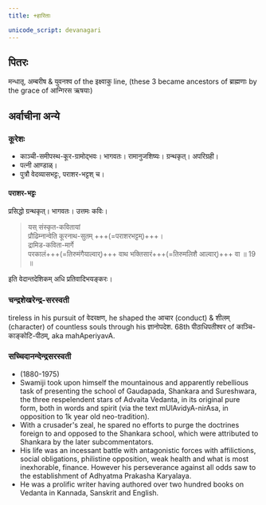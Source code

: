 ```yaml
---
title: +हारिताः

unicode_script: devanagari
---
```


## पितरः
मन्धातृ, अम्बरीष & युवनश्व of the इक्ष्वाकु line, (these 3 became ancestors of ब्राह्मणाः by the grace of आन्गिरस ऋषयाः)

## अर्वाचीना अन्ये
### कूरेशः
- काञ्ची-समीपस्थ-कूर-ग्रामोद्भवः। भागवतः। रामानुजशिष्यः। ग्रन्थकृत्। अपरिग्रही। 
- पत्नी आण्डाळ्। 
- पुत्रौ वेदव्यासभट्टः, पराशर-भट्टश् च। 

#### पराशर-भट्टः
प्रसिद्धो ग्रन्थकृत्। भागवतः। उत्तमः कविः। 

> यस् संस्कृत-कवितायां  
प्रौढिम्नान्वेति कूरनाथ-सुतम् +++(=पराशरभट्टम्)+++।  
द्रामिड-कविता-मार्गे  
परकालं+++(=तिरुमंगैयाल्वार्)+++ वाथ भक्तिसारं+++(=तिरुमलिशै आल्वार्)+++ वा ॥ 19 ॥

इति वेदान्तदेशिकम् अधि प्रतिवादिभयङ्करः। 

### चन्द्रशेखरेन्द्र-सरस्वती
tireless in his pursuit of वेदरक्षण, he shaped the आचार (conduct) & शीलम् (character) of countless souls through his ज्ञानोपदेश. 68th पीठाधिपतीश्वर of काञ्चि-काङ्कोटि-पीठम्, aka mahAperiyavA.

### सच्चिदानन्देन्द्रसरस्वती
- (1880-1975)
- Swamiji took upon himself the mountainous and apparently rebellious task of presenting the school of Gaudapada, Shankara and Sureshwara, the three respelendent stars of Advaita Vedanta, in its original pure form, both in words and spirit (via the text mUlAvidyA-nirAsa, in opposition to 1k year old neo-tradition). 
- With a crusader's zeal, he spared no efforts to purge the doctrines foreign to and opposed to the Shankara school, which were attributed to Shankara by the later subcommentators. 
- His life was an incessant battle with antagonistic forces with affilictions, social obligations, philistine opposition, weak health and what is most inexhorable, finance. However his perseverance against all odds saw to the establishment of Adhyatma Prakasha Karyalaya.
- He was a prolific writer having authored over two hundred books on Vedanta in Kannada, Sanskrit and English.